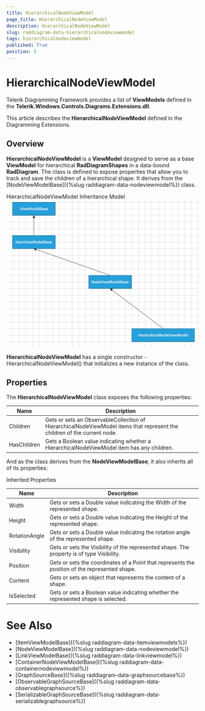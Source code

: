 ```yaml
---
title: HierarchicalNodeViewModel
page_title: HierarchicalNodeViewModel
description: HierarchicalNodeViewModel
slug: raddiagram-data-hierarchicalnodeviewmodel
tags: hierarchicalnodeviewmodel
published: True
position: 5
---
```


# HierarchicalNodeViewModel

Telerik Diagramming Framework provides a list of __ViewModels__ defined in the __Telerik.Windows.Controls.Diagrams.Extensions.dll__.	  

This article describes the __HierarchicalNodeViewModel__ defined in the Diagramming Extensions.	  

## Overview

__HierarchicalNodeViewModel__ is a __ViewModel__ designed to serve as a base __ViewModel__ for hierarchical __RadDiagramShapes__ in a data-bound __RadDiagram__. The class is defined to expose properties that allow you to track and save the children of a hierarchical shape. It derives from the  [NodeViewModelBase]({%slug raddiagram-data-nodeviewmodel%}) class.		

HierarchicalNodeViewModel Inheritance Model
![raddiagram-data-hierarchicalnodeviewmodel](images/raddiagram-data-hierarchicalnodeviewmodel.png)

__HierarchicalNodeViewModel__ has a single constructor - HierarchicalNodeViewModel() that initializes a new instance of the class.		

## Properties

The __HierarchicalNodeViewModel__ class exposes the following properties:
		
|Name|Description|
|----|----|
|Children|Gets or sets an ObservableCollection of HierarchicalNodeViewModel items that represent the children of the current node.|
|HasChildren|Gets a Boolean value indicating whether a HierarchicalNodeViewModel item has any children.|

And as the class derives from the __NodeViewModelBase__, it also inherits all of its properties:
		
Inherited Properties

|Name|Description|
|----|-----------|
|Width|Gets or sets a Double value indicating the Width of the represented shape.|
|Height|Gets or sets a Double value indicating the Height of the represented shape.|
|RotationAngle|Gets or sets a Double value indicating the rotation angle of the represented shape.|
|Visibility|Gets or sets the Visibility of the represented shape. The property is of type Visibility.|
|Position|Gets or sets the coordinates of a Point that represents the position of the represented shape.|
|Content|Gets or sets an object that represents the content of a shape.|
|IsSelected|Gets or sets a Boolean value indicating whether the represented shape is selected.|

# See Also
 * [ItemViewModelBase]({%slug raddiagram-data-itemviewmodels%})
 * [NodeViewModelBase]({%slug raddiagram-data-nodeviewmodel%})
 * [LinkViewModelBase]({%slug raddiagram-data-linkviewmodel%})
 * [ContainerNodeViewModelBase]({%slug raddiagram-data-containernodeviewmodel%})
 * [GraphSourceBase]({%slug raddiagram-data-graphsourcebase%})
 * [ObservableGraphSourceBase]({%slug raddiagram-data-observablegraphsource%})
 * [SerializableGraphSourceBase]({%slug raddiagram-data-serializablegraphsource%})